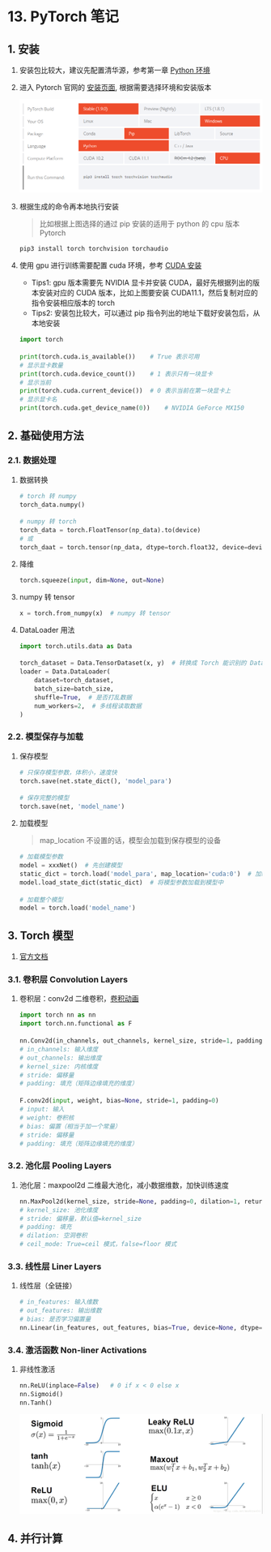 # 13. PyTorch 笔记

## 1. 安装

1. 安装包比较大，建议先配置清华源，参考第一章 [Python 环境](Python-01-环境。md)
2. 进入 Pytorch 官网的 [安装页面](https://pytorch.org/get-started/locally/), 根据需要选择环境和安装版本

    ![图 1](../images/2021-06-26_92.png)  

3. 根据生成的命令再本地执行安装

   > 比如根据上图选择的通过 pip 安装的适用于 python 的 cpu 版本 Pytorch

    ```bash
    pip3 install torch torchvision torchaudio
    ```

4. 使用 gpu 进行训练需要配置 cuda 环境，参考 [CUDA 安装](Py-01-环境_Env.md##-5.-CUDA-安装)

    - Tips1: gpu 版本需要先 NVIDIA 显卡并安装 CUDA，最好先根据列出的版本安装对应的 CUDA 版本，比如上图要安装 CUDA11.1，然后复制对应的指令安装相应版本的 torch
    - Tips2: 安装包比较大，可以通过 pip 指令列出的地址下载好安装包后，从本地安装

    ```python
    import torch

    print(torch.cuda.is_available())    # True 表示可用
    # 显示显卡数量
    print(torch.cuda.device_count())    # 1 表示只有一块显卡
    # 显示当前
    print(torch.cuda.current_device())  # 0 表示当前在第一块显卡上
    # 显示显卡名
    print(torch.cuda.get_device_name(0))    # NVIDIA GeForce MX150
    ```

## 2. 基础使用方法

### 2.1. 数据处理

1. 数据转换

    ```python
    # torch 转 numpy
    torch_data.numpy()

    # numpy 转 torch
    torch_data = torch.FloatTensor(np_data).to(device)
    # 或
    torch_daat = torch.tensor(np_data, dtype=torch.float32, device=device)
    ```

2. 降维

    ```python
    torch.squeeze(input, dim=None, out=None)
    ```

3. numpy 转 tensor

    ```python
    x = torch.from_numpy(x)  # numpy 转 tensor
    ```

4. DataLoader 用法

    ```python
    import torch.utils.data as Data
    
    torch_dataset = Data.TensorDataset(x, y)  # 转换成 Torch 能识别的 Dataset
    loader = Data.DataLoader(
        dataset=torch_dataset,
        batch_size=batch_size,
        shuffle=True,  # 是否打乱数据
        num_workers=2,  # 多线程读取数据
    )
    ```

### 2.2. 模型保存与加载

1. 保存模型

    ```python
    # 只保存模型参数，体积小，速度快
    torch.save(net.state_dict(), 'model_para')

    # 保存完整的模型
    torch.save(net, 'model_name')
    ```

2. 加载模型

    > map_location 不设置的话，模型会加载到保存模型的设备

    ```python
    # 加载模型参数
    model = xxxNet()  # 先创建模型
    static_dict = torch.load('model_para', map_location='cuda:0')  # 加载模型参数文件
    model.load_state_dict(static_dict)  # 将模型参数加载到模型中

    # 加载整个模型
    model = torch.load('model_name')
    ```

## 3. Torch 模型

1. [官方文档](https://pytorch.org/docs/stable/nn.html)

### 3.1. 卷积层 Convolution Layers

1. 卷积层：conv2d 二维卷积，[卷积动画](https://github.com/vdumoulin/conv_arithmetic/blob/master/README.md)

    ```python
    import torch nn as nn
    import torch.nn.functional as F

    nn.Conv2d(in_channels, out_channels, kernel_size, stride=1, padding=0, dilation=1, groups=1, bias=True, padding_mode='zeros', device=None, dtype=None)
    # in_channels: 输入维度
    # out_channels: 输出维度
    # kernel_size: 内核维度
    # stride: 偏移量
    # padding: 填充（矩阵边缘填充的维度）

    F.conv2d(input, weight, bias=None, stride=1, padding=0)
    # input: 输入
    # weight: 卷积核
    # bias: 偏置（相当于加一个常量）
    # stride: 偏移量
    # padding: 填充（矩阵边缘填充的维度）

    ```

### 3.2. 池化层 Pooling Layers

1. 池化层：maxpool2d 二维最大池化，减小数据维数，加快训练速度

    ```python
    nn.MaxPool2d(kernel_size, stride=None, padding=0, dilation=1, return_indices=False, ceil_mode=False)
    # kernel_size: 池化维度
    # stride: 偏移量，默认值=kernel_size
    # padding: 填充
    # dilation: 空洞卷积
    # ceil_mode: True=ceil 模式，false=floor 模式
    ```

### 3.3. 线性层 Liner Layers

1. 线性层（全链接）

    ```python
    # in_features: 输入维数
    # out_features: 输出维数
    # bias: 是否学习偏置量
    nn.Linear(in_features, out_features, bias=True, device=None, dtype=None)
    ```

### 3.4. 激活函数 Non-liner Activations

1. 非线性激活

    ```python
    nn.ReLU(inplace=False)   # 0 if x < 0 else x
    nn.Sigmoid()
    nn.Tanh()
    ```

    ![图 2](../images/2022-11-23_12.png)  

## 4. 并行计算
